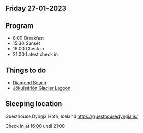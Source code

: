 ## Friday 27-01-2023

## Program

* 8:00 Breakfast
* 15:30 Sunset
* 16:00 Check in
* 21:00 Latest check in

## Things to do

* [Diamond Beach](../Interesting%20places/Diamond%20Beach.md)
* [Jökulsárlón Glacier Lagoon](../Interesting%20places/J%C3%B6kuls%C3%A1rl%C3%B3n%20Glacier%20Lagoon.md)

## Sleeping location

Guesthouse Dyngja
Höfn, Iceland
https://guesthousedyngja.is/

Check in at 16:00 until 21:00
